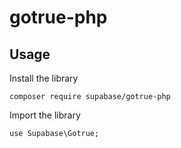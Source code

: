 # gotrue-php
## Usage
Install the library

`composer require supabase/gotrue-php`

Import the library

`use Supabase\Gotrue;`
